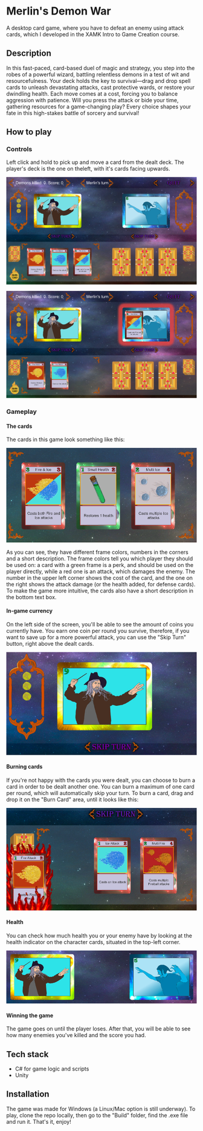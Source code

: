 # Merlin's Demon War
A desktop card game, where you have to defeat an enemy using attack cards, which I developed in the XAMK Intro to Game Creation course.

## Description
In this fast-paced, card-based duel of magic and strategy, you step into the robes of a powerful wizard, battling relentless demons in a test of wit and resourcefulness. Your deck holds the key to survival—drag and drop spell cards to unleash devastating attacks, cast protective wards, or restore your dwindling health. Each move comes at a cost, forcing you to balance aggression with patience. Will you press the attack or bide your time, gathering resources for a game-changing play? Every choice shapes your fate in this high-stakes battle of sorcery and survival!

## How to play
### Controls
Left click and hold to pick up and move a card from the dealt deck. The player's deck is the one on theleft, with it's cards facing upwards.

![alt text](https://github.com/ana-512-git/wizard-card-game-XAMK/blob/main/readme-media/gameplay.png)

![alt text](https://github.com/ana-512-git/wizard-card-game-XAMK/blob/main/readme-media/attack.png)

### Gameplay
#### The cards
The cards in this game look something like this:

![alt text](https://github.com/ana-512-git/wizard-card-game-XAMK/blob/main/readme-media/card-types.png)

As you can see, they have different frame colors, numbers in the corners and a short description. The frame colors tell you which player they should be used on: a card with a green frame is a perk, and should be used on the player directly, while a red one is an attack, which damages the enemy. The number in the upper left corner shows the cost of the card, and the one on the right shows the attack damage (or the health added, for defense cards). To make the game more intuitive, the cards also have a short description in the bottom text box.

#### In-game currency
On the left side of the screen, you'll be able to see the amount of coins you currently have. You earn one coin per round you survive, therefore, if you want to save up for a more powerful attack, you can use the "Skip Turn" button, right above the dealt cards.

![alt text](https://github.com/ana-512-git/wizard-card-game-XAMK/blob/main/readme-media/coins-and-skip.png)

#### Burning cards
If you're not happy with the cards you were dealt, you can choose to burn a card in order to be dealt another one. You can burn a maximum of one card per round, which will automatically skip your turn. To burn a card, drag and drop it on the "Burn Card" area, until it looks like this:

![alt text](https://github.com/ana-512-git/wizard-card-game-XAMK/blob/main/readme-media/burning-card.png)

#### Health
You can check how much health you or your enemy have by looking at the health indicator on the character cards, situated in the top-left corner.

![alt text](https://github.com/ana-512-git/wizard-card-game-XAMK/blob/main/readme-media/character-health.png)

#### Winning the game
The game goes on until the player loses. After that, you will be able to see how many enemies you've killed and the score you had.

## Tech stack
+ C# for game logic and scripts
+ Unity

## Installation
The game was made for Windows (a Linux/Mac option is still underway). To play, clone the repo locally, then go to the "Build" folder, find the .exe file and run it. That's it, enjoy!


